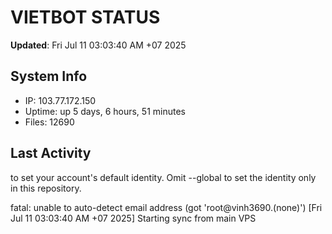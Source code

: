 # VIETBOT STATUS
**Updated**: Fri Jul 11 03:03:40 AM +07 2025

## System Info
- IP: 103.77.172.150
- Uptime: up 5 days, 6 hours, 51 minutes
- Files: 12690

## Last Activity
to set your account's default identity.
Omit --global to set the identity only in this repository.

fatal: unable to auto-detect email address (got 'root@vinh3690.(none)')
[Fri Jul 11 03:03:40 AM +07 2025] Starting sync from main VPS
